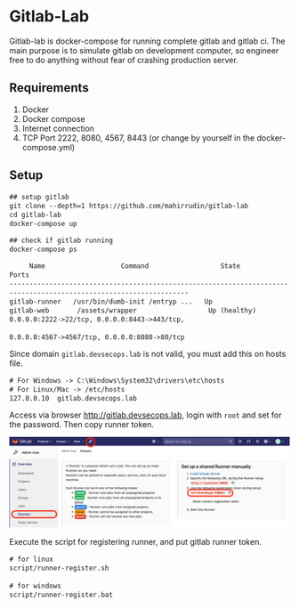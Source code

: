 # Gitlab-Lab
Gitlab-lab is docker-compose for running complete gitlab and gitlab ci. The main purpose is to simulate gitlab on development computer, so engineer free to do anything without fear of crashing production server.

## Requirements
1. Docker
2. Docker compose
3. Internet connection
4. TCP Port 2222, 8080, 4567, 8443 (or change by yourself in the docker-compose.yml)

## Setup

```
## setup gitlab
git clone --depth=1 https://github.com/mahirrudin/gitlab-lab
cd gitlab-lab
docker-compose up
```
```
## check if gitlab running
docker-compose ps
```
```
     Name                   Command                  State                             Ports
-------------------------------------------------------------------------------------------------------------------
gitlab-runner   /usr/bin/dumb-init /entryp ...   Up
gitlab-web       /assets/wrapper                  Up (healthy)   0.0.0.0:2222->22/tcp, 0.0.0.0:8443->443/tcp,
                                                                 0.0.0.0:4567->4567/tcp, 0.0.0.0:8080->80/tcp
```
Since domain `gitlab.devsecops.lab` is not valid, you must add this on hosts file. 

```
# For Windows -> C:\Windows\System32\drivers\etc\hosts
# For Linux/Mac -> /etc/hosts
127.0.0.10	gitlab.devsecops.lab
```
Access via browser http://gitlab.devsecops.lab, login with `root` and set for the password. Then copy runner token.

![](runner-token.png)

Execute the script for registering runner, and put gitlab runner token.

```
# for linux
script/runner-register.sh

# for windows
script/runner-register.bat
```

